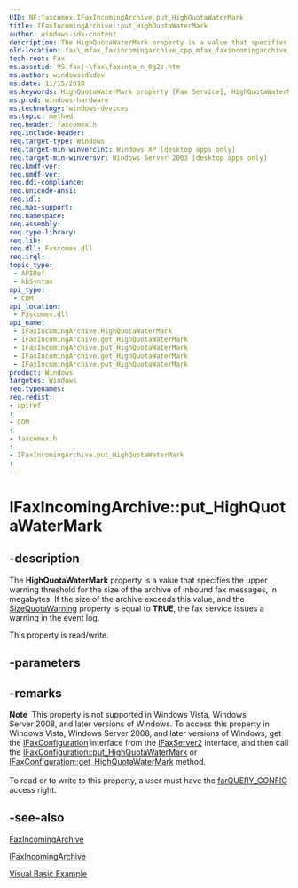 ```yaml
---
UID: NF:faxcomex.IFaxIncomingArchive.put_HighQuotaWaterMark
title: IFaxIncomingArchive::put_HighQuotaWaterMark
author: windows-sdk-content
description: The HighQuotaWaterMark property is a value that specifies the upper warning threshold for the size of the archive of inbound fax messages, in megabytes.
old-location: fax\_mfax_faxincomingarchive_cpp_mfax_faxincomingarchive_highquotawatermark_cpp.htm
tech.root: Fax
ms.assetid: VS|fax|~\fax\faxinta_n_0g2z.htm
ms.author: windowssdkdev
ms.date: 11/15/2018
ms.keywords: HighQuotaWaterMark property [Fax Service], HighQuotaWaterMark property [Fax Service],IFaxIncomingArchive interface, IFaxIncomingArchive interface [Fax Service],HighQuotaWaterMark property, IFaxIncomingArchive.HighQuotaWaterMark, IFaxIncomingArchive.get_HighQuotaWaterMark, IFaxIncomingArchive.put_HighQuotaWaterMark, IFaxIncomingArchive::HighQuotaWaterMark, IFaxIncomingArchive::get_HighQuotaWaterMark, IFaxIncomingArchive::put_HighQuotaWaterMark, _mfax_faxincomingarchive.highquotawatermark, fax._mfax_faxincomingarchive_cpp_mfax_faxincomingarchive_highquotawatermark_cpp, fax._mfax_faxincomingarchive_highquotawatermark, faxcomex/IFaxIncomingArchive::HighQuotaWaterMark, faxcomex/IFaxIncomingArchive::get_HighQuotaWaterMark, faxcomex/IFaxIncomingArchive::put_HighQuotaWaterMark, put_HighQuotaWaterMark
ms.prod: windows-hardware
ms.technology: windows-devices
ms.topic: method
req.header: faxcomex.h
req.include-header: 
req.target-type: Windows
req.target-min-winverclnt: Windows XP [desktop apps only]
req.target-min-winversvr: Windows Server 2003 [desktop apps only]
req.kmdf-ver: 
req.umdf-ver: 
req.ddi-compliance: 
req.unicode-ansi: 
req.idl: 
req.max-support: 
req.namespace: 
req.assembly: 
req.type-library: 
req.lib: 
req.dll: Fxscomex.dll
req.irql: 
topic_type:
 - APIRef
 - kbSyntax
api_type:
 - COM
api_location:
 - Fxscomex.dll
api_name:
 - IFaxIncomingArchive.HighQuotaWaterMark
 - IFaxIncomingArchive.get_HighQuotaWaterMark
 - IFaxIncomingArchive.put_HighQuotaWaterMark
 - IFaxIncomingArchive.get_HighQuotaWaterMark
 - IFaxIncomingArchive.put_HighQuotaWaterMark
product: Windows
targetos: Windows
req.typenames: 
req.redist: 
- apiref
: 
- COM
: 
- faxcomex.h
: 
- IFaxIncomingArchive.put_HighQuotaWaterMark
: 
---
```


# IFaxIncomingArchive::put_HighQuotaWaterMark


## -description


The <b>HighQuotaWaterMark</b> property is a value that specifies the upper warning threshold for the size of the archive of inbound fax messages, in megabytes. If the size of the archive exceeds this value, and the <a href="https://msdn.microsoft.com/5b798e21-1aa8-49ee-bad3-852a5cdf659d">SizeQuotaWarning</a> property is equal to <b>TRUE</b>, the fax service issues a warning in the event log.

This property is read/write.


## -parameters


## -remarks



<div class="alert"><b>Note</b>  This property is not supported in Windows Vista, Windows Server 2008, and later versions of Windows. To access this property in Windows Vista, Windows Server 2008, and later versions of Windows,  get the <a href="https://msdn.microsoft.com/20a771ed-98c3-4d26-89dc-799008954767">IFaxConfiguration</a> interface from the <a href="https://msdn.microsoft.com/1b049d0c-f7dc-4563-8002-4f711f584577">IFaxServer2</a> interface, and then call the  <a href="https://msdn.microsoft.com/2c896e7c-a110-4693-9e8d-4cbf6459c6e3">IFaxConfiguration::put_HighQuotaWaterMark</a>   or <a href="https://msdn.microsoft.com/2c896e7c-a110-4693-9e8d-4cbf6459c6e3">IFaxConfiguration::get_HighQuotaWaterMark</a> method.</div>
<div> </div>
To read or to write to this property, a user must have the <a href="https://msdn.microsoft.com/70d729c6-8299-47d7-8dea-f7c754a25531">farQUERY_CONFIG</a> access right.




## -see-also




<a href="https://msdn.microsoft.com/a81d6314-b26f-4946-896e-218a0095938f">FaxIncomingArchive</a>



<a href="https://msdn.microsoft.com/0442fc06-20b8-4608-8532-c8901832f39b">IFaxIncomingArchive</a>



<a href="https://msdn.microsoft.com/bdc7cdaa-0e37-4124-a9b3-9f9eabbe329e">Visual Basic Example</a>
 

 

